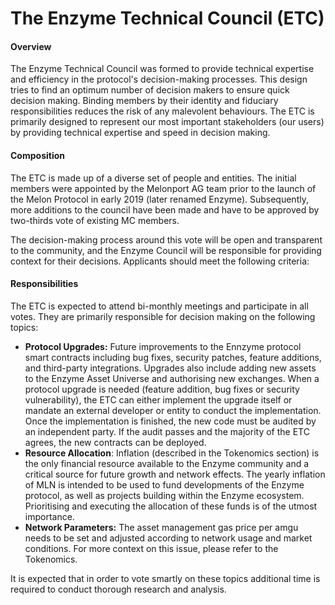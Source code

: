# The Enzyme Technical Council (ETC)

#### Overview

The Enzyme Technical Council was formed to provide technical expertise and efficiency in the protocol's decision-making processes. This design tries to find an optimum number of decision makers to ensure quick decision making. Binding members by their identity and fiduciary responsibilities reduces the risk of any malevolent behaviours. The ETC is primarily designed to represent our most important stakeholders (our users) by providing technical expertise and speed in decision making.

#### Composition

The ETC is made up of a diverse set of people and entities. The initial members were appointed by the Melonport AG team prior to the launch of the Melon Protocol in early 2019 (later renamed Enzyme). Subsequently, more additions to the council have been made and have to be approved by two-thirds vote of existing MC members.&#x20;

The decision-making process around this vote will be open and transparent to the community, and the Enzyme Council will be responsible for providing context for their decisions. Applicants should meet the following criteria:



#### **Responsibilities**

The ETC is expected to attend bi-monthly meetings and participate in all votes. They are primarily responsible for decision making on the following topics:

* **Protocol Upgrades:** Future improvements to the Ennzyme protocol smart contracts including bug fixes, security patches, feature additions, and third-party integrations. Upgrades also include adding new assets to the Enzyme Asset Universe and authorising new exchanges. When a protocol upgrade is needed (feature addition, bug fixes or security vulnerability), the ETC can either implement the upgrade itself or mandate an external developer or entity to conduct the implementation. Once the implementation is finished, the new code must be audited by an independent party. If the audit passes and the majority of the ETC agrees, the new contracts can be deployed.
* **Resource Allocation**: Inflation (described in the Tokenomics section) is the only financial resource available to the Enzyme community and a critical source for future growth and network effects. The yearly inflation of MLN is intended to be used to fund developments of the Enzyme protocol, as well as projects building within the Enzyme ecosystem. Prioritising and executing the allocation of these funds is of the utmost importance.
* **Network Parameters:** The asset management gas price per amgu needs to be set and adjusted according to network usage and market conditions. For more context on this issue, please refer to the Tokenomics.

It is expected that in order to vote smartly on these topics  additional time is required to conduct thorough research and analysis.

